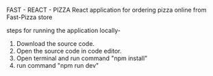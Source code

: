 FAST - REACT - PIZZA
React application for ordering pizza online from Fast-Pizza store

steps for running the application locally-
1. Download the source code.
2. Open the source code in code editor.
3. Open terminal and run command "npm install"
4. run command "npm run dev"
